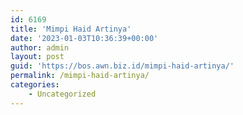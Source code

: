 ```yaml
---
id: 6169
title: 'Mimpi Haid Artinya'
date: '2023-01-03T10:36:39+00:00'
author: admin
layout: post
guid: 'https://bos.awn.biz.id/mimpi-haid-artinya/'
permalink: /mimpi-haid-artinya/
categories:
    - Uncategorized
---
```


